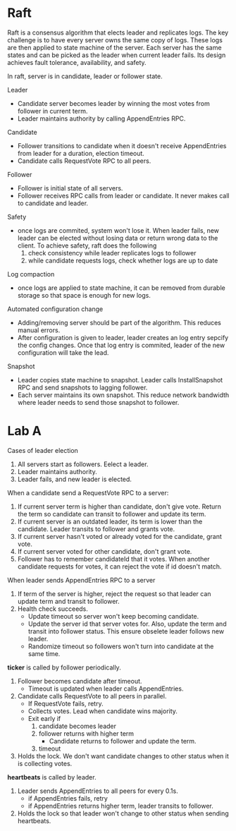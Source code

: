 # Raft
Raft is a consensus algorithm that elects leader and replicates logs. The key challenge is to have every server owns the same copy of logs. These logs are then applied to state machine of the server. Each server has the same states and can be picked as the leader when current leader fails. Its design achieves fault tolerance, availability, and safety.

In raft, server is in candidate, leader or follower state.

Leader
- Candidate server becomes leader by winning the most votes from follower in current term.
- Leader maintains authority by calling AppendEntries RPC.

Candidate
- Follower transitions to candidate when it doesn't receive AppendEntries from leader for a duration, election timeout.
- Candidate calls RequestVote RPC to all peers.

Follower
- Follower is initial state of all servers.
- Follower receives RPC calls from leader or candidate. It never makes call to candidate and leader.

Safety
- once logs are commited, system won't lose it. When leader fails, new leader can be elected without losing data or return wrong data to the client. To achieve safety, raft does the following
    1. check consistency while leader replicates logs to follower
    2. while candidate requests logs, check whether logs are up to date

Log compaction
- once logs are applied to state machine, it can be removed from durable storage so that space is enough for new logs.

Automated configuration change
- Adding/removing server should be part of the algorithm. This reduces manual errors.
- After configuration is given to leader, leader creates an log entry sepcify the config changes. Once that log entry is commited, leader of the new configuration will take the lead.

Snapshot
- Leader copies state machine to snapshot. Leader calls InstallSnapshot RPC and send snapshots to lagging follower.
- Each server maintains its own snapshot. This reduce network bandwidth where leader needs to send those snapshot to follower.

# Lab A

Cases of leader election
1. All servers start as followers. Eelect a leader.
2. Leader maintains authority.
3. Leader fails, and new leader is elected.

When a candidate send a RequestVote RPC to a server:
1. If current server term is higher than candidate, don't give vote. Return the term so candidate can transit to follower and update its term.
2. If current server is an outdated leader, its term is lower than the candidate. Leader transits to follower and grants vote.
3. If current server hasn't voted or already voted for the candidate, grant vote.
4. If current server voted for other candidate, don't grant vote.
5. Follower has to remember candidateId that it votes. When another candidate requests for votes, it can reject the vote if id doesn't match.

When leader sends AppendEntries RPC to a server
1. If term of the server is higher, reject the request so that leader can update term and transit to follower.
2. Health check succeeds.
    - Update timeout so server won't keep becoming candidate.
    - Update the server id that server votes for. Also, update the term and transit into follower status. This ensure obselete leader follows new leader.
    - Randomize timeout so followers won't turn into candidate at the same time.

**ticker** is called by follower periodically.
1. Follower becomes candidate after timeout.
    - Timeout is updated when leader calls AppendEntries.
2. Candidate calls RequestVote to all peers in parallel.
    - If RequestVote fails, retry.
    - Collects votes. Lead when candidate wins majority.
    - Exit early if
        1. candidate becomes leader
        2. follower returns with higher term
            - Candidate returns to follower and update the term.
        3. timeout
3. Holds the lock. We don't want candidate changes to other status when it is collecting votes.

**heartbeats** is called by leader.
1. Leader sends AppendEntries to all peers for every 0.1s.
    - if AppendEntries fails, retry
    - if AppendEntries returns higher term, leader transits to follower.
2. Holds the lock so that leader won't change to other status when sending heartbeats.
